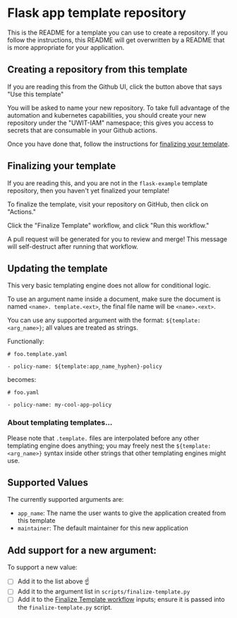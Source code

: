 # Flask app template repository

This is the README for a template you can use to create a repository.
If you follow the instructions, this README will get overwritten by
a README that is more appropriate for your application.

## Creating a repository from this template

If you are reading this from the Github UI,
click the button above that says "Use this template"

You will be asked to name your new repository. To take full advantage
of the automation and kubernetes capabilities, you should create your new
repository under the "UWIT-IAM" namespace; this gives you access to
secrets that are consumable in your Github actions.

Once you have done that, follow the instructions for
[finalizing your template](#finalizing-your-template).

## Finalizing your template

If you are reading this, and you are not in the `flask-example` template repository,
then you haven't yet finalized your template!

To finalize the template, visit your repository on GitHub,
then click on "Actions."

Click the "Finalize Template" workflow, and click "Run this workflow."

A pull request will be generated for you to review and merge! This message will
self-destruct after running that workflow.

## Updating the template

This very basic templating engine does not allow for conditional logic.

To use an argument name inside a document, make sure the document is named `<name>.
template.<ext>`, the final file name will be `<name>.<ext>`.

You can use any supported argument with the format: `${template:<arg_name>}`; all
values are treated as strings.

Functionally:

```
# foo.template.yaml

- policy-name: ${template:app_name_hyphen}-policy
```

becomes:

```
# foo.yaml

- policy-name: my-cool-app-policy
```


### About templating templates...

Please note that `.template.` files are interpolated before any other templating
engine does anything; you may freely nest the `${template:<arg_name>}` syntax inside
other strings that other templating engines might use.

## Supported Values

The currently supported arguments are:

- `app_name`: The name the user wants to give the application created from this template
- `maintainer`: The default maintainer for this new application

## Add support for a new argument:

To support a new value:

- [ ] Add it to the list above ☝️
- [ ] Add it to the argument list in `scripts/finalize-template.py`
- [ ] Add it to the [Finalize Template workflow](.github/workflows/finalize-template.yaml)
      inputs; ensure it is passed into the `finalize-template.py` script.
